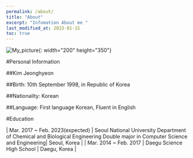 ```yaml
---
permalink: /about/
title: "About"
excerpt: "Infomation About me "
last_modified_at: 2023-01-15
toc: true
---
```


![My_picture](https://jasonkim8652.github.io/assets/images/My_picture.jpg){: width="200" height="350"}

#Personal Information

##Kim Jeonghyeon

##Birth: 10th September 1998, in Republic of Korea

##Nationality: Korean

##Language: First language Korean, Fluent in English

#Education

| Mar. 2017 ~ Feb. 2023(expected) | Seoul National University Department of Chemical and Biological Engineering Double major in Computer Science and Engineering| Seoul, Korea |
| Mar. 2014 ~ Feb. 2017 | Daegu Science High School | Daegu, Korea |

